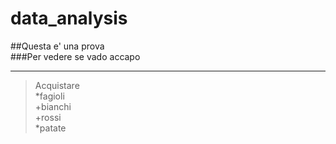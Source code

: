 # data_analysis
##Questa e' una prova  
###Per vedere se vado accapo 
***
>Acquistare  
*fagioli  
+bianchi  
+rossi  
*patate  
